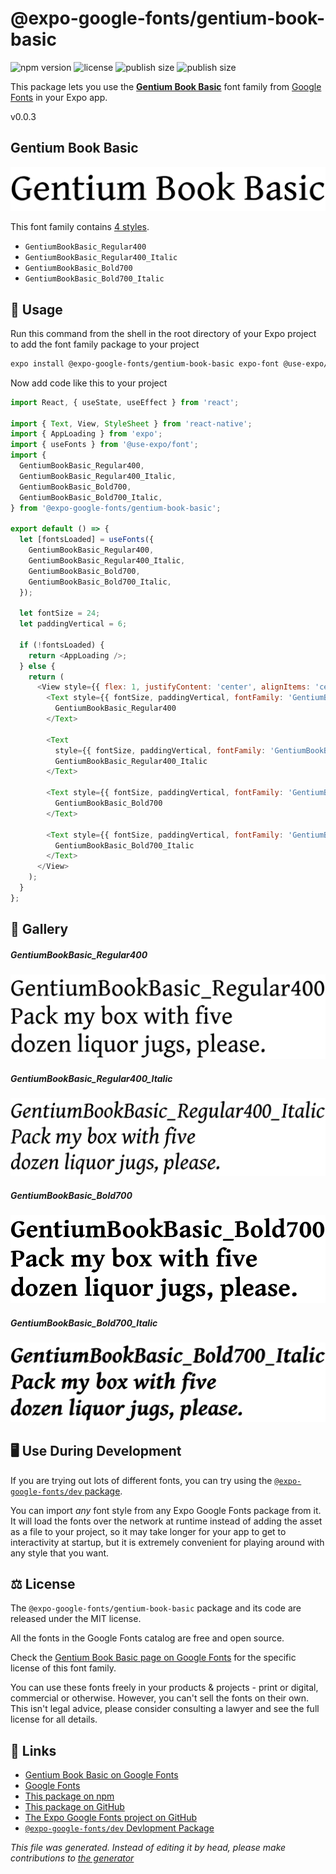 # @expo-google-fonts/gentium-book-basic

![npm version](https://flat.badgen.net/npm/v/@expo-google-fonts/gentium-book-basic)
![license](https://flat.badgen.net/github/license/expo/google-fonts)
![publish size](https://flat.badgen.net/packagephobia/install/@expo-google-fonts/gentium-book-basic)
![publish size](https://flat.badgen.net/packagephobia/publish/@expo-google-fonts/gentium-book-basic)

This package lets you use the [**Gentium Book Basic**](https://fonts.google.com/specimen/Gentium+Book+Basic) font family from [Google Fonts](https://fonts.google.com/) in your Expo app.

v0.0.3

## Gentium Book Basic

![Gentium Book Basic](./font-family.png)

This font family contains [4 styles](#gallery).

- `GentiumBookBasic_Regular400`
- `GentiumBookBasic_Regular400_Italic`
- `GentiumBookBasic_Bold700`
- `GentiumBookBasic_Bold700_Italic`

## 🔡 Usage

Run this command from the shell in the root directory of your Expo project to add the font family package to your project
```sh
expo install @expo-google-fonts/gentium-book-basic expo-font @use-expo/font
```

Now add code like this to your project
```js
import React, { useState, useEffect } from 'react';

import { Text, View, StyleSheet } from 'react-native';
import { AppLoading } from 'expo';
import { useFonts } from '@use-expo/font';
import {
  GentiumBookBasic_Regular400,
  GentiumBookBasic_Regular400_Italic,
  GentiumBookBasic_Bold700,
  GentiumBookBasic_Bold700_Italic,
} from '@expo-google-fonts/gentium-book-basic';

export default () => {
  let [fontsLoaded] = useFonts({
    GentiumBookBasic_Regular400,
    GentiumBookBasic_Regular400_Italic,
    GentiumBookBasic_Bold700,
    GentiumBookBasic_Bold700_Italic,
  });

  let fontSize = 24;
  let paddingVertical = 6;

  if (!fontsLoaded) {
    return <AppLoading />;
  } else {
    return (
      <View style={{ flex: 1, justifyContent: 'center', alignItems: 'center' }}>
        <Text style={{ fontSize, paddingVertical, fontFamily: 'GentiumBookBasic_Regular400' }}>
          GentiumBookBasic_Regular400
        </Text>

        <Text
          style={{ fontSize, paddingVertical, fontFamily: 'GentiumBookBasic_Regular400_Italic' }}>
          GentiumBookBasic_Regular400_Italic
        </Text>

        <Text style={{ fontSize, paddingVertical, fontFamily: 'GentiumBookBasic_Bold700' }}>
          GentiumBookBasic_Bold700
        </Text>

        <Text style={{ fontSize, paddingVertical, fontFamily: 'GentiumBookBasic_Bold700_Italic' }}>
          GentiumBookBasic_Bold700_Italic
        </Text>
      </View>
    );
  }
};

```

## 📖 Gallery

##### GentiumBookBasic_Regular400
![GentiumBookBasic_Regular400](./0323cf4ee5a40f059eff7a114c130fd29fb414699c37336d6d305d42e3d30318.ttf.png)

##### GentiumBookBasic_Regular400_Italic
![GentiumBookBasic_Regular400_Italic](./105db1c75307402ef0aaf8126c049e1910ec90f6a89c2745ac1fff1eb7525d03.ttf.png)

##### GentiumBookBasic_Bold700
![GentiumBookBasic_Bold700](./743cd21e49c299921cf5cdf719c179e0adc85a19aa73a142726805c1cb607f82.ttf.png)

##### GentiumBookBasic_Bold700_Italic
![GentiumBookBasic_Bold700_Italic](./73ca1eff2db69f993bfff34753f6f216404bceaeb657dbf84734a8bce6f279a5.ttf.png)


## 🖥️ Use During Development

If you are trying out lots of different fonts, you can try using the [`@expo-google-fonts/dev` package](https://github.com/expo/google-fonts/tree/master/font-packages/dev#readme).

You can import *any* font style from any Expo Google Fonts package from it. It will load the fonts
over the network at runtime instead of adding the asset as a file to your project, so it may take longer
for your app to get to interactivity at startup, but it is extremely convenient
for playing around with any style that you want.

## ⚖️ License

The `@expo-google-fonts/gentium-book-basic` package and its code are released under the MIT license.

All the fonts in the Google Fonts catalog are free and open source.

Check the [Gentium Book Basic page on Google Fonts](https://fonts.google.com/specimen/Gentium+Book+Basic) for the specific license of this font family.

You can use these fonts freely in your products & projects - print or digital, commercial or otherwise. However, you can't sell the fonts on their own. This isn't legal advice, please consider consulting a lawyer and see the full license for all details.

## 🔗 Links

- [Gentium Book Basic on Google Fonts](https://fonts.google.com/specimen/Gentium+Book+Basic)
- [Google Fonts](https://fonts.google.com/)
- [This package on npm](https://www.npmjs.com/package/@expo-google-fonts/gentium-book-basic)
- [This package on GitHub](https://github.com/expo/google-fonts/tree/master/font-packages/gentium-book-basic)
- [The Expo Google Fonts project on GitHub](https://github.com/expo/google-fonts)
- [`@expo-google-fonts/dev` Devlopment Package](https://github.com/expo/google-fonts/tree/master/font-packages/dev)


*This file was generated. Instead of editing it by head, please make contributions to [the generator](https://github.com/expo/google-fonts/tree/master/packages/generator)*
